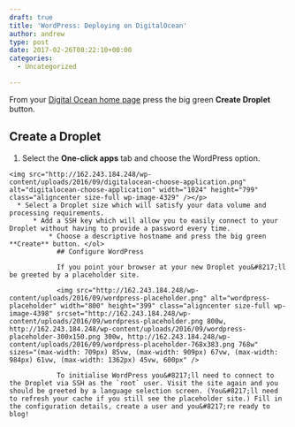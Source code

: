 ```yaml
---
draft: true
title: 'WordPress: Deploying on DigitalOcean'
author: andrew
type: post
date: 2017-02-26T08:22:10+00:00
categories:
  - Uncategorized

---
```

<!-- https://www.digitalocean.com/community/tutorials/how-to-use-the-wordpress-one-click-install-on-digitalocean -->

From your [Digital Ocean home page][1] press the big green **Create Droplet** button.

## Create a Droplet

  1. Select the **One-click apps** tab and choose the WordPress option.
  
    <img src="http://162.243.184.248/wp-content/uploads/2016/09/digitalocean-choose-application.png" alt="digitalocean-choose-application" width="1024" height="799" class="aligncenter size-full wp-image-4329" /></p> 
      * Select a Droplet size which will satisfy your data volume and processing requirements. 
          * Add a SSH key which will allow you to easily connect to your Droplet without having to provide a password every time. 
              * Choose a descriptive hostname and press the big green **Create** button. </ol> 
                ## Configure WordPress
                
                If you point your browser at your new Droplet you&#8217;ll be greeted by a placeholder site.
                
                <img src="http://162.243.184.248/wp-content/uploads/2016/09/wordpress-placeholder.png" alt="wordpress-placeholder" width="800" height="399" class="aligncenter size-full wp-image-4398" srcset="http://162.243.184.248/wp-content/uploads/2016/09/wordpress-placeholder.png 800w, http://162.243.184.248/wp-content/uploads/2016/09/wordpress-placeholder-300x150.png 300w, http://162.243.184.248/wp-content/uploads/2016/09/wordpress-placeholder-768x383.png 768w" sizes="(max-width: 709px) 85vw, (max-width: 909px) 67vw, (max-width: 984px) 61vw, (max-width: 1362px) 45vw, 600px" />
                
                To initialise WordPress you&#8217;ll need to connect to the Droplet via SSH as the `root` user. Visit the site again and you should be greeted by a language selection screen. (You&#8217;ll need to refresh your cache if you still see the placeholder site.) Fill in the configuration details, create a user and you&#8217;re ready to blog!

 [1]: https://cloud.digitalocean.com/droplets
